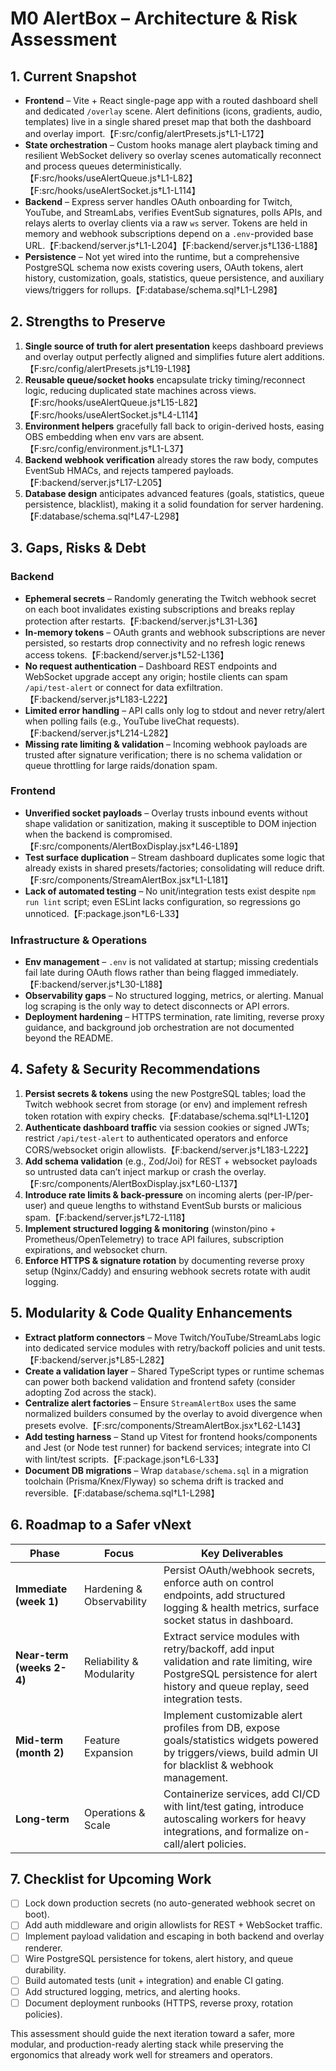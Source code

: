 # M0 AlertBox – Architecture & Risk Assessment

## 1. Current Snapshot
- **Frontend** – Vite + React single-page app with a routed dashboard shell and dedicated `/overlay` scene. Alert definitions (icons, gradients, audio, templates) live in a single shared preset map that both the dashboard and overlay import.【F:src/config/alertPresets.js†L1-L172】
- **State orchestration** – Custom hooks manage alert playback timing and resilient WebSocket delivery so overlay scenes automatically reconnect and process queues deterministically.【F:src/hooks/useAlertQueue.js†L1-L82】【F:src/hooks/useAlertSocket.js†L1-L114】
- **Backend** – Express server handles OAuth onboarding for Twitch, YouTube, and StreamLabs, verifies EventSub signatures, polls APIs, and relays alerts to overlay clients via a raw `ws` server. Tokens are held in memory and webhook subscriptions depend on a `.env`-provided base URL.【F:backend/server.js†L1-L204】【F:backend/server.js†L136-L188】
- **Persistence** – Not yet wired into the runtime, but a comprehensive PostgreSQL schema now exists covering users, OAuth tokens, alert history, customization, goals, statistics, queue persistence, and auxiliary views/triggers for rollups.【F:database/schema.sql†L1-L298】

## 2. Strengths to Preserve
1. **Single source of truth for alert presentation** keeps dashboard previews and overlay output perfectly aligned and simplifies future alert additions.【F:src/config/alertPresets.js†L19-L198】
2. **Reusable queue/socket hooks** encapsulate tricky timing/reconnect logic, reducing duplicated state machines across views.【F:src/hooks/useAlertQueue.js†L15-L82】【F:src/hooks/useAlertSocket.js†L4-L114】
3. **Environment helpers** gracefully fall back to origin-derived hosts, easing OBS embedding when env vars are absent.【F:src/config/environment.js†L1-L37】
4. **Backend webhook verification** already stores the raw body, computes EventSub HMACs, and rejects tampered payloads.【F:backend/server.js†L17-L205】
5. **Database design** anticipates advanced features (goals, statistics, queue persistence, blacklist), making it a solid foundation for server hardening.【F:database/schema.sql†L47-L298】

## 3. Gaps, Risks & Debt
### Backend
- **Ephemeral secrets** – Randomly generating the Twitch webhook secret on each boot invalidates existing subscriptions and breaks replay protection after restarts.【F:backend/server.js†L31-L36】
- **In-memory tokens** – OAuth grants and webhook subscriptions are never persisted, so restarts drop connectivity and no refresh logic renews access tokens.【F:backend/server.js†L52-L136】
- **No request authentication** – Dashboard REST endpoints and WebSocket upgrade accept any origin; hostile clients can spam `/api/test-alert` or connect for data exfiltration.【F:backend/server.js†L183-L222】
- **Limited error handling** – API calls only log to stdout and never retry/alert when polling fails (e.g., YouTube liveChat requests).【F:backend/server.js†L214-L282】
- **Missing rate limiting & validation** – Incoming webhook payloads are trusted after signature verification; there is no schema validation or queue throttling for large raids/donation spam.

### Frontend
- **Unverified socket payloads** – Overlay trusts inbound events without shape validation or sanitization, making it susceptible to DOM injection when the backend is compromised.【F:src/components/AlertBoxDisplay.jsx†L46-L189】
- **Test surface duplication** – Stream dashboard duplicates some logic that already exists in shared presets/factories; consolidating will reduce drift.【F:src/components/StreamAlertBox.jsx†L1-L181】
- **Lack of automated testing** – No unit/integration tests exist despite `npm run lint` script; even ESLint lacks configuration, so regressions go unnoticed.【F:package.json†L6-L33】

### Infrastructure & Operations
- **Env management** – `.env` is not validated at startup; missing credentials fail late during OAuth flows rather than being flagged immediately.【F:backend/server.js†L30-L188】
- **Observability gaps** – No structured logging, metrics, or alerting. Manual log scraping is the only way to detect disconnects or API errors.
- **Deployment hardening** – HTTPS termination, rate limiting, reverse proxy guidance, and background job orchestration are not documented beyond the README.

## 4. Safety & Security Recommendations
1. **Persist secrets & tokens** using the new PostgreSQL tables; load the Twitch webhook secret from storage (or env) and implement refresh token rotation with expiry checks.【F:database/schema.sql†L1-L120】
2. **Authenticate dashboard traffic** via session cookies or signed JWTs; restrict `/api/test-alert` to authenticated operators and enforce CORS/websocket origin allowlists.【F:backend/server.js†L183-L222】
3. **Add schema validation** (e.g., Zod/Joi) for REST + websocket payloads so untrusted data can’t inject markup or crash the overlay.【F:src/components/AlertBoxDisplay.jsx†L60-L137】
4. **Introduce rate limits & back-pressure** on incoming alerts (per-IP/per-user) and queue lengths to withstand EventSub bursts or malicious spam.【F:backend/server.js†L72-L118】
5. **Implement structured logging & monitoring** (winston/pino + Prometheus/OpenTelemetry) to trace API failures, subscription expirations, and websocket churn.
6. **Enforce HTTPS & signature rotation** by documenting reverse proxy setup (Nginx/Caddy) and ensuring webhook secrets rotate with audit logging.

## 5. Modularity & Code Quality Enhancements
- **Extract platform connectors** – Move Twitch/YouTube/StreamLabs logic into dedicated service modules with retry/backoff policies and unit tests.【F:backend/server.js†L85-L282】
- **Create a validation layer** – Shared TypeScript types or runtime schemas can power both backend validation and frontend safety (consider adopting Zod across the stack).
- **Centralize alert factories** – Ensure `StreamAlertBox` uses the same normalized builders consumed by the overlay to avoid divergence when presets evolve.【F:src/components/StreamAlertBox.jsx†L62-L143】
- **Add testing harness** – Stand up Vitest for frontend hooks/components and Jest (or Node test runner) for backend services; integrate into CI with lint/test scripts.【F:package.json†L6-L33】
- **Document DB migrations** – Wrap `database/schema.sql` in a migration toolchain (Prisma/Knex/Flyway) so schema drift is tracked and reversible.【F:database/schema.sql†L1-L298】

## 6. Roadmap to a Safer vNext
| Phase | Focus | Key Deliverables |
| --- | --- | --- |
| **Immediate (week 1)** | Hardening & Observability | Persist OAuth/webhook secrets, enforce auth on control endpoints, add structured logging & health metrics, surface socket status in dashboard. |
| **Near-term (weeks 2-4)** | Reliability & Modularity | Extract service modules with retry/backoff, add input validation and rate limiting, wire PostgreSQL persistence for alert history and queue replay, seed integration tests. |
| **Mid-term (month 2)** | Feature Expansion | Implement customizable alert profiles from DB, expose goals/statistics widgets powered by triggers/views, build admin UI for blacklist & webhook management. |
| **Long-term** | Operations & Scale | Containerize services, add CI/CD with lint/test gating, introduce autoscaling workers for heavy integrations, and formalize on-call/alert policies. |

## 7. Checklist for Upcoming Work
- [ ] Lock down production secrets (no auto-generated webhook secret on boot).
- [ ] Add auth middleware and origin allowlists for REST + WebSocket traffic.
- [ ] Implement payload validation and escaping in both backend and overlay renderer.
- [ ] Wire PostgreSQL persistence for tokens, alert history, and queue durability.
- [ ] Build automated tests (unit + integration) and enable CI gating.
- [ ] Add structured logging, metrics, and alerting hooks.
- [ ] Document deployment runbooks (HTTPS, reverse proxy, rotation policies).

This assessment should guide the next iteration toward a safer, more modular, and production-ready alerting stack while preserving the ergonomics that already work well for streamers and operators.
